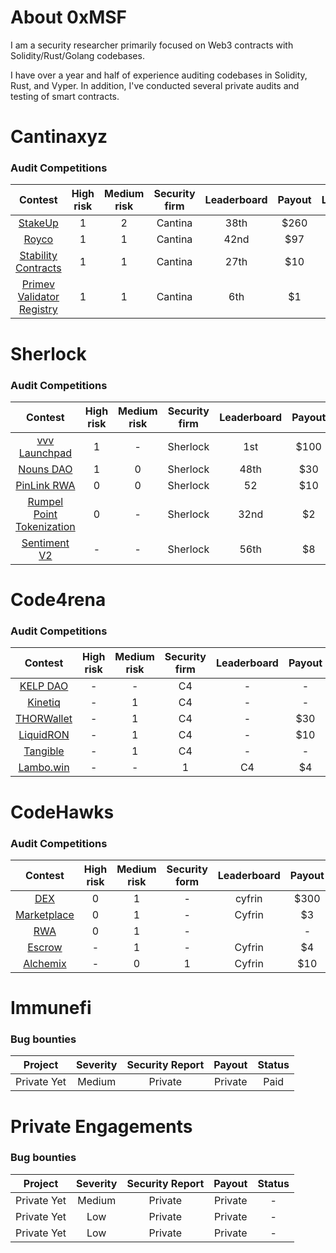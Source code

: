 

# About 0xMSF
I am a security researcher primarily focused on Web3 contracts with Solidity/Rust/Golang codebases.

I have over a year and half of experience auditing codebases in Solidity, Rust, and Vyper. In addition, I've conducted several private audits and testing of smart contracts.

# Cantinaxyz 

### Audit Competitions
| Contest | High risk | Medium risk | Security firm | Leaderboard | Payout | Language |
|:--:|:--:|:--:|:--:|:--:|:--:|:--:|
| [StakeUp](https://cantina.xyz/competitions/61087007-c7e9-4c4e-9d90-4e118933fecf) | 1 | 2 | Cantina | 38th | $260 | Solidity |
| [Royco](https://cantina.xyz/competitions/fadb5a8f-e39c-4a6b-89f6-a03858bb8602) | 1 | 1 | Cantina | 42nd | $97 | Solidity |
| [Stability Contracts](https://cantina.xyz/competitions/e1c0be8d-0c3d-485a-a446-a582beb120b1) | 1 | 1 | Cantina | 27th | $10 | Solidity |
| [Primev Validator Registry](https://cantina.xyz/competitions/e92be0b9-b4f2-4bf2-9544-ae285fcfc02d) | 1 | 1 | Cantina | 6th | $1 | Solidity |

# Sherlock 

### Audit Competitions
| Contest | High risk | Medium risk | Security firm | Leaderboard | Payout | Language |
|:--:|:--:|:--:|:--:|:--:|:--:|:--:|
| [vvv Launchpad](https://audits.sherlock.xyz/contests/647) | 1 | - | Sherlock | 1st | $100 | Solidity |
| [Nouns DAO](https://audits.sherlock.xyz/contests/688) | 1 | 0 | Sherlock | 48th | $30 | Solidity |
| [PinLink RWA](https://audits.sherlock.xyz/contests/852) | 0 | 0 | Sherlock | 52 | $10 | Solidity |
| [Rumpel Point Tokenization](https://audits.sherlock.xyz/contests/494) | 0 | - | Sherlock | 32nd | $2 | Solidity |
| [Sentiment V2](https://audits.sherlock.xyz/contests/349) | - | - | Sherlock | 56th | $8 | Solidity |

# Code4rena 

### Audit Competitions
| Contest | High risk | Medium risk | Security firm | Leaderboard | Payout | Language |
|:--:|:--:|:--:|:--:|:--:|:--:|:--:|
| [KELP DAO](PRIVATE) | - | - | C4 | - | - | Solidity |
| [Kinetiq](PRIVATE) | - | 1 | C4 | - | - | Solidity |
| [THORWallet](https://code4rena.com/reports/2025-02-thorwallet) | - | 1 | C4 | - | $30 | Solidity |
| [LiquidRON](https://code4rena.com/reports/2025-01-liquid-ron) | - | 1 | C4 | - | $10 | Solidity |
| [Tangible](https://code4rena.com/contests/2023-08-tangible#top) | - | 1 | C4 | - | - | Solidity |
| [Lambo.win](https://code4rena.com/reports/2024-12-lambowin) | - | - | 1 | C4 | $4 | Solidity |


# CodeHawks

### Audit Competitions
| Contest | High risk | Medium risk | Security form | Leaderboard | Payout | Language |
|:--:|:--:|:--:|:--:|:--:|:--:|:--:|
| [DEX](https://codehawks.cyfrin.io/c/2024-12-quantamm) | 0 | 1 | - | cyfrin | $300 | Solidity |
| [Marketplace](https://codehawks.cyfrin.io/c/2023-08-sparkn) | 0 | 1 | - | Cyfrin | $3 | Solidity |
| [RWA](https://codehawks.cyfrin.io/c/2025-02-raac) | 0 | 1 | - |  | - | Solidity |
| [Escrow](https://www.codehawks.com/contests/cljyfxlc40003jq082s0wemya) | - | 1 | - | Cyfrin | $4 | Solidity |
| [Alchemix](https://codehawks.cyfrin.io/c/2024-12-alchemix) | - | 0 | 1 | Cyfrin | $10 | Solidity |

# Immunefi 

### Bug bounties
| Project | Severity | Security Report | Payout | Status
|:--:|:--:|:--:|:--:|:--:|
| Private Yet | Medium | Private | Private | Paid

# Private Engagements 

### Bug bounties
| Project | Severity | Security Report | Payout | Status
|:--:|:--:|:--:|:--:|:--:|
| Private Yet | Medium | Private | Private | -
| Private Yet | Low | Private | Private | - 
| Private Yet | Low | Private | Private | - 
